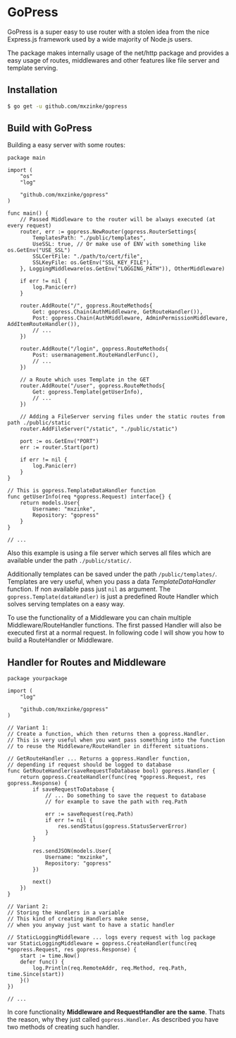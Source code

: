 # GoPress

GoPress is a super easy to use router with a stolen idea from the nice Express.js framework used by a wide majority of Node.js users.

The package makes internally usage of the net/http package and provides a easy usage of routes, middlewares and other features like file server and template serving.

## Installation

```bash
$ go get -u github.com/mxzinke/gopress
```

## Build with GoPress

Building a easy server with some routes:

```golang
package main

import (
    "os"
    "log"

    "github.com/mxzinke/gopress"
)

func main() {
    // Passed Middleware to the router will be always executed (at every request)
    router, err := gopress.NewRouter(gopress.RouterSettings{
        TemplatesPath: "./public/templates",
        UseSSL: true, // Or make use of ENV with something like os.GetEnv("USE_SSL")
        SSLCertFile: "./path/to/cert/file",
        SSLKeyFile: os.GetEnv("SSL_KEY_FILE"),
    }, LoggingMiddleware(os.GetEnv("LOGGING_PATH")), OtherMiddleware)

    if err != nil {
        log.Panic(err)
    }

    router.AddRoute("/", gopress.RouteMethods{
        Get: gopress.Chain(AuthMiddleware, GetRouteHandler()),
        Post: gopress.Chain(AuthMiddleware, AdminPermissionMiddleware, AddItemRouteHandler()),
        // ...
    })
    
    router.AddRoute("/login", gopress.RouteMethods{
        Post: usermanagement.RouteHandlerFunc(),
        // ...
    })

    // a Route which uses Template in the GET 
    router.AddRoute("/user", gopress.RouteMethods{
        Get: gopress.Template(getUserInfo),
        // ...
    })

    // Adding a FileServer serving files under the static routes from path ./public/static
    router.AddFileServer("/static", "./public/static")

    port := os.GetEnv("PORT")
    err := router.Start(port)

    if err != nil {
        log.Panic(err)
    }
}

// This is gopress.TemplateDataHandler function
func getUserInfo(req *gopress.Request) interface{} {
    return models.User{
        Username: "mxzinke",
        Repository: "gopress"
    }
}

// ...

```

Also this example is using a file server which serves all files which are available under the path `./public/static/`.

Additionally templates can be saved under the path `/public/templates/`. Templates are very useful, when you pass a data *TemplateDataHandler* function. If non available pass just `nil` as argument. The `gopress.Template(dataHandler)` is just a predefined Route Handler which solves serving templates on a easy way.

To use the functionality of a Middleware you can chain multiple Middleware/RouteHandler functions. The first passed Handler will also be executed first at a normal request. In following code I will show you how to build a RouteHandler or Middleware.

## Handler for Routes and Middleware

```golang
package yourpackage

import (
    "log"

    "github.com/mxzinke/gopress"
)

// Variant 1:
// Create a function, which then returns then a gopress.Handler.
// This is very useful when you want pass something into the function
// to reuse the Middleware/RouteHandler in different situations.

// GetRouteHandler ... Returns a gopress.Handler function,
// depending if request should be logged to database
func GetRouteHandler(saveRequestToDatabase bool) gopress.Handler {
    return gopress.CreateHandler(func(req *gopress.Request, res gopress.Response) {
        if saveRequestToDatabase {
            // ... Do something to save the request to database
            // for example to save the path with req.Path 

            err := saveRequest(req.Path)
            if err != nil {
                res.sendStatus(gopress.StatusServerError)
            }
        }

        res.sendJSON(models.User{
            Username: "mxzinke",
            Repository: "gopress"
        })

        next()
    })
}

// Variant 2:
// Storing the Handlers in a variable
// This kind of creating Handlers make sense,
// when you anyway just want to have a static handler

// StaticLoggingMiddleware ... logs every request with log package
var StaticLoggingMiddleware = gopress.CreateHandler(func(req *gopress.Request, res gopress.Response) {
	start := time.Now()
    defer func() {
        log.Println(req.RemoteAddr, req.Method, req.Path, time.Since(start))
    }()
})

// ...
```

In core functionality **Middleware and RequestHandler are the same**. Thats the reason, why they just called `gopress.Handler`. As described you have two methods of creating such handler.

